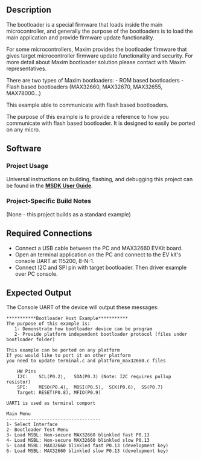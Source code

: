 ## Description

The bootloader is a special firmware that loads inside the main microcontroller, 
and generally the purpose of the bootloaders is to load the main application 
and provide firmware update functionality. 

For some microcontrollers, Maxim provides the bootloader firmware that gives 
target microcontroller firmware update functionality and security. 
For more detail about Maxim bootloader solution please contact with
Maxim representatives.

There are two types of Maxim bootloaders:
    - ROM based bootloaders
    - Flash based bootloaders (MAX32660, MAX32670, MAX32655, MAX78000...)

This example able to communicate with flash based bootloaders.

The purpose of this example is to provide a reference to how you communicate with 
flash based bootloader. It is designed to easily be ported on any micro.


## Software

### Project Usage

Universal instructions on building, flashing, and debugging this project can be found in the **[MSDK User Guide](https://analogdevicesinc.github.io/msdk/USERGUIDE/)**.

### Project-Specific Build Notes

(None - this project builds as a standard example)

## Required Connections

-   Connect a USB cable between the PC and MAX32660 EVKit board.
-   Open an terminal application on the PC and connect to the EV kit's console UART at 115200, 8-N-1.
-   Connect I2C and SPI pin with target bootloader.
Then driver example over PC console.

## Expected Output

The Console UART of the device will output these messages:

```
***********Bootloader Host Example***********
The purpose of this example is:
   1- Demonstrate how bootloader device can be program
   2- Provide platform independent bootloader protocol (files under bootloader folder)

This example can be ported on any platform
If you would like to port it on other platform
you need to update terminal.c and platform_max32660.c files

    HW Pins
    I2C:    SCL(P0.2),   SDA(P0.3) (Note: I2C requires pullup resistor)
    SPI:    MISO(P0.4),  MOSI(P0.5),  SCK(P0.6),  SS(P0.7)
    Target: RESET(P0.8), MFIO(P0.9)
    
UART1 is used as terminal comport

Main Menu
-----------------------------------
1- Select Interface
2- Bootloader Test Menu
3- Load MSBL: Non-secure MAX32660 blinkled fast P0.13
4- Load MSBL: Non-secure MAX32660 blinkled slow P0.13
5- Load MSBL: MAX32660 blinkled fast P0.13 (development key)
6- Load MSBL: MAX32660 blinkled slow P0.13 (development key)


```

